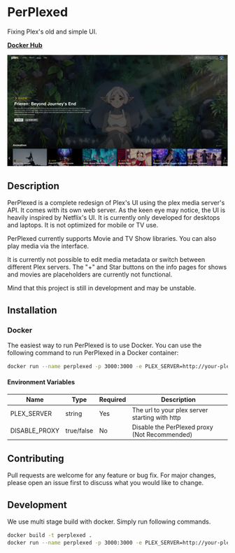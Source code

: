 # PerPlexed
Fixing Plex's old and simple UI.

[**Docker Hub**](https://hub.docker.com/r/ipmake/perplexed )

![PerPlexed](assets/screenshot1.png)


## Description

PerPlexed is a complete redesign of Plex's UI using the plex media server's API. It comes with its own web server. As the keen eye may notice, the UI is heavily inspired by Netflix's UI. It is currently only developed for desktops and laptops. It is not optimized for mobile or TV use.

PerPlexed currently supports Movie and TV Show libraries. You can also play media via the interface.

It is currently not possible to edit media metadata or switch between different Plex servers. The "+" and Star buttons on the info pages for shows and movies are placeholders are currently not functional.

Mind that this project is still in development and may be unstable.

## Installation

### Docker

The easiest way to run PerPlexed is to use Docker. You can use the following command to run PerPlexed in a Docker container:

```bash
docker run --name perplexed -p 3000:3000 -e PLEX_SERVER=http://your-plex-server:32400 ipmake/perplexed
```

#### Environment Variables
| Name           | Type       | Required | Description                                       |
|----------------|------------|----------|---------------------------------------------------|
| PLEX_SERVER    | string     | Yes      | The url to your plex server starting with http    |
| DISABLE_PROXY  | true/false | No       | Disable the PerPlexed proxy (Not Recommended)     |

## Contributing
Pull requests are welcome for any feature or bug fix. For major changes, please open an issue first to discuss what you would like to change.

## Development

We use multi stage build with docker. Simply run following commands.

```bash
docker build -t perplexed .
docker run --name perplexed -p 3000:3000 -e PLEX_SERVER=http://your-plex-server:32400 perplexed
```
